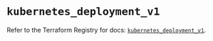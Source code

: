 # `kubernetes_deployment_v1`

Refer to the Terraform Registry for docs: [`kubernetes_deployment_v1`](https://registry.terraform.io/providers/hashicorp/kubernetes/2.30.0/docs/resources/deployment_v1).
